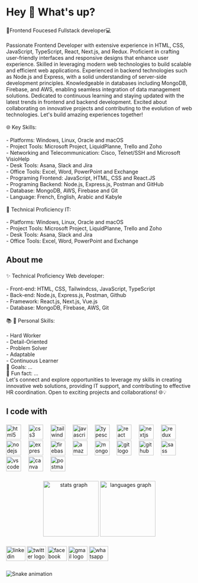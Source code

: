 <h1 align="left">Hey 👋 What's up?</h1>

###

<p align="left">🚀Frontend Foucesed Fullstack developer💻<br><br>Passionate Frontend Developer with extensive experience in HTML, CSS, JavaScript, TypeScript, React, Next.js, and Redux. Proficient in crafting user-friendly interfaces and responsive designs that enhance user experience. Skilled in leveraging modern web technologies to build scalable and efficient web applications. Experienced in backend technologies such as Node.js and Express, with a solid understanding of server-side development principles. Knowledgeable in databases including MongoDB, Firebase, and AWS, enabling seamless integration of data management solutions. Dedicated to continuous learning and staying updated with the latest trends in frontend and backend development. Excited about collaborating on innovative projects and contributing to the evolution of web technologies. Let's build amazing experiences together! <br><br>🌐 Key Skills:<br><br>- Platforms: Windows, Linux, Oracle and macOS<br>- Project Tools: Microsoft Project, LiquidPlanne, Trello and Zoho<br>- Networking and Telecommunication: Cisco, Telnet/SSH and Microsoft VisioHelp<br>- Desk Tools: Asana, Slack and Jira <br>- Office Tools: Excel, Word, PowerPoint and Exchange<br>- Programing Frontend: JavaScript, HTML, CSS and React.JS<br>- Programing Backend: Node.js, Express.js, Postman and GitHub<br>- Database: MongoDB, AWS, Firebase and Git<br>- Language: French, English, Arabic and Kabyle<br><br>🔧 Technical Proficiency IT:<br><br>- Platforms: Windows, Linux, Oracle and macOS<br>- Project Tools: Microsoft Project, LiquidPlanne, Trello and Zoho<br>- Desk Tools: Asana, Slack and Jira <br>- Office Tools: Excel, Word, PowerPoint and Exchange</p>

###

<h2 align="left">About me</h2>

###

<p align="left">✨ Technical Proficiency Web developer:<br><br>- Front-end: HTML, CSS, Tailwindcss, JavaScript, TypeScript<br>- Back-end: Node.js, Express.js, Postman, Github<br>- Framework: React.js, Next.js, Vue.js<br>- Database: MongoDB, FIrebase, AWS, Git<br><br>📚 🚀 Personal Skills:<br><br>- Hard Worker<br>- Detail-Oriented<br>- Problem Solver<br>- Adaptable<br>- Continuous Learner<br>🎯 Goals: ...<br>🎲 Fun fact: ...<br>Let's connect and explore opportunities to leverage my skills in creating innovative web solutions, providing IT support, and contributing to effective HR coordination. Open to exciting projects and collaborations! 🌐💡</p>

###

<h2 align="left">I code with</h2>

###

<div align="left">
  <img src="https://cdn.jsdelivr.net/gh/devicons/devicon/icons/html5/html5-original.svg" height="40" alt="html5 logo"  />
  <img width="12" />
  <img src="https://cdn.jsdelivr.net/gh/devicons/devicon/icons/css3/css3-original.svg" height="40" alt="css3 logo"  />
  <img width="12" />
  <img src="https://cdn.jsdelivr.net/gh/devicons/devicon/icons/tailwindcss/tailwindcss-original-wordmark.svg" height="40" alt="tailwindcss logo"  />
  <img width="12" />
  <img src="https://cdn.jsdelivr.net/gh/devicons/devicon/icons/javascript/javascript-original.svg" height="40" alt="javascript logo"  />
  <img width="12" />
  <img src="https://cdn.jsdelivr.net/gh/devicons/devicon/icons/typescript/typescript-original.svg" height="40" alt="typescript logo"  />
  <img width="12" />
  <img src="https://cdn.jsdelivr.net/gh/devicons/devicon/icons/react/react-original.svg" height="40" alt="react logo"  />
  <img width="12" />
  <img src="https://cdn.jsdelivr.net/gh/devicons/devicon/icons/nextjs/nextjs-original.svg" height="40" alt="nextjs logo"  />
  <img width="12" />
  <img src="https://cdn.jsdelivr.net/gh/devicons/devicon/icons/redux/redux-original.svg" height="40" alt="redux logo"  />
  <img width="12" />
  <img src="https://cdn.jsdelivr.net/gh/devicons/devicon/icons/nodejs/nodejs-original.svg" height="40" alt="nodejs logo"  />
  <img width="12" />
  <img src="https://cdn.jsdelivr.net/gh/devicons/devicon/icons/express/express-original.svg" height="40" alt="express logo"  />
  <img width="12" />
  <img src="https://cdn.jsdelivr.net/gh/devicons/devicon/icons/firebase/firebase-plain.svg" height="40" alt="firebase logo"  />
  <img width="12" />
  <img src="https://cdn.simpleicons.org/amazonaws/232F3E" height="40" alt="amazonwebservices logo"  />
  <img width="12" />
  <img src="https://cdn.jsdelivr.net/gh/devicons/devicon/icons/mongodb/mongodb-original.svg" height="40" alt="mongodb logo"  />
  <img width="12" />
  <img src="https://cdn.jsdelivr.net/gh/devicons/devicon/icons/git/git-original.svg" height="40" alt="git logo"  />
  <img width="12" />
  <img src="https://skillicons.dev/icons?i=github" height="40" alt="github logo"  />
  <img width="12" />
  <img src="https://cdn.jsdelivr.net/gh/devicons/devicon/icons/sass/sass-original.svg" height="40" alt="sass logo"  />
  <img width="12" />
  <img src="https://cdn.jsdelivr.net/gh/devicons/devicon/icons/vscode/vscode-original.svg" height="40" alt="vscode logo"  />
  <img width="12" />
  <img src="https://cdn.jsdelivr.net/gh/devicons/devicon/icons/canva/canva-original.svg" height="40" alt="canva logo"  />
  <img width="12" />
  <img src="https://skillicons.dev/icons?i=postman" height="40" alt="postman logo"  />
</div>

###

<div align="center">
  <img src="https://github-readme-stats.vercel.app/api?username=medgues&hide_title=false&hide_rank=false&show_icons=true&include_all_commits=true&count_private=true&disable_animations=false&theme=dracula&locale=en&hide_border=false&order=1" height="150" alt="stats graph"  />
  <img src="https://github-readme-stats.vercel.app/api/top-langs?username=medgues&locale=en&hide_title=false&layout=compact&card_width=320&langs_count=5&theme=dracula&hide_border=false&order=2" height="150" alt="languages graph"  />
</div>

###

<div align="left">
  <img src="https://raw.githubusercontent.com/maurodesouza/profile-readme-generator/master/src/assets/icons/social/linkedin/default.svg" width="52" height="40" alt="linkedin logo"  />
  <img src="https://raw.githubusercontent.com/maurodesouza/profile-readme-generator/master/src/assets/icons/social/twitter/default.svg" width="52" height="40" alt="twitter logo"  />
  <img src="https://raw.githubusercontent.com/maurodesouza/profile-readme-generator/master/src/assets/icons/social/facebook/default.svg" width="52" height="40" alt="facebook logo"  />
  <img src="https://raw.githubusercontent.com/maurodesouza/profile-readme-generator/master/src/assets/icons/social/gmail/default.svg" width="52" height="40" alt="gmail logo"  />
  <img src="https://raw.githubusercontent.com/maurodesouza/profile-readme-generator/master/src/assets/icons/social/whatsapp/default.svg" width="52" height="40" alt="whatsapp logo"  />
</div>

###

<img src="https://raw.githubusercontent.com/medgues/medgues/output/snake.svg" alt="Snake animation" />

###
